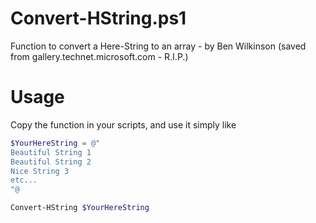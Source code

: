 # Convert-HString.ps1

Function to convert a Here-String to an array - by Ben Wilkinson (saved from gallery.technet.microsoft.com - R.I.P.)

# Usage

Copy the function in your scripts, and use it simply like

```powershell
$YourHereString = @"
Beautiful String 1
Beautiful String 2
Nice String 3
etc...
"@

Convert-HString $YourHereString
```
